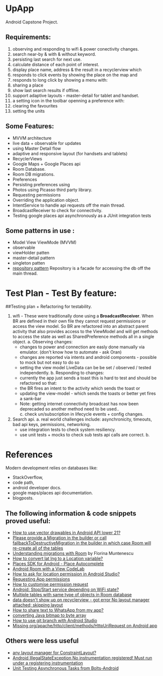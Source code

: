 # UpApp

Android Capstone Project.

## Requirements:

1. observing and responding to wifi & power conectivity changes.
2. search near-by & with & without keyword.
3. persisting last search for next use.
4. calculate distance of each point of interest.
5. display place name, address & the result in a recyclerview which
6. responds to click events by showing the place on the map and
9. responds to long click by showing a menu with:
10. sharing a place
11. show last search results if offline.
12. support adaptive layouts - master-detail for  tablet and handset.
13. a setting icon in the toolbar openning a preference with:  
15. clearing the favourites
16. setting the units

## Some Features:

* MVVM architecture
* live data + observable for updates
* using Master Detail flow
* adaptive and responsive layout (for handsets and tablets)
* RecyclerViews
* Google Maps + Google Places api
* Room Database.
* Room DB migrations.
* Preferences
* Persisting preferences using
* Photos using Picasso third party library.
* Requesting permissions
* Overriding the application object.
* IntentService to handle api requests off the main thread.
* BroadcastReceiver to check for connectivity.
* Testing google places api asynchronously as a JUnit integration tests 

## Some patterns in use :

* Model View ViewMode (MVVM)
* observable
* viewHolder patten
* master-detail pattern
* singleton patten
* [repository pattern](https://developer.android.com/jetpack/docs/guide) Repository is a facade for accessing the db off the main thread.

# Test Plan - Test By feature:

##Testing plan + Refactoring for testability.

 1. wifi - These were traditionally done using a **BroadcastReceiver**. When BR are defined in their
      own file they cannot request permissions or access the view model. So BR are refactored into 
      an abstract parent activity that also provides access to the ViewModel and will get methods 
      to access the state as well as SharedPreference methods all in a single object.
   a. Observing changes:
      - changes to power and connection are easly done manually via emulator. (don't know how to automate - ask Oran)
      - changes are reported via intents and android components - possible to mock but not easy to do so
      - setting the view model LiveData can be be set / observed / tested independently. 
   b. Responding to changes: 
       - currently the app just sends a toast this is hard to test and should be refactored so that:
       - the BR fires an intent to the activity which sends the toast or 
       - updating the view-model - which sends the toasts or better yet fires a sank-bar 
       - Note: getting internet connectivity broadcast has now been deprecaded so another method need to be used..   
   c. check un/subscription in lifecycle events + config changes.
 2. Search api.
   a. real world challenges include: asynchronicity, timeouts, bad api keys, permissions, networking.
      * use integration tests to check system resiliency.
      * use unit tests + mocks to check sub tests api calls are correct.
    b. 

# References

Modern development relies on databases like:
 
 * StackOverflow, 
 * code path, 
 * android developer docs.
 * google maps/places api documentation.
 * blogposts.

## The following information & code snippets proved useful:

* [How to use vector drawables in Android API lower 21?](https://stackoverflow.com/questions/34417843/how-to-use-vector-drawables-in-android-api-lower-21/34417988)
* [Please provide a Migration in the builder or call fallbackToDestructiveMigration in the builder in which case Room will re-create all of the tables](https://stackoverflow.com/questions/49629656/please-provide-a-migration-in-the-builder-or-call-fallbacktodestructivemigration)
* [Understanding migrations with Room](https://medium.com/androiddevelopers/understanding-migrations-with-room-f01e04b07929) by Florina Muntenescu
* [How to convert lat lng to a Location variable?](https://stackoverflow.com/questions/31099140/how-to-convert-lat-lng-to-a-location-variable)
* [Places SDK for Android - Place Autocomplete](https://developers.google.com/places/android-sdk/autocomplete#get_place_predictions_programmatically)
* [Android Room with a View CodeLab](https://codelabs.developers.google.com/codelabs/android-room-with-a-view)
* [How to ask for location permission in Android Studio?](https://stackoverflow.com/questions/57098852/how-to-ask-for-location-permission-in-android-studio)
* [Requesting App permissions](https://developer.android.com/training/permissions/requesting)
* [How to customise permission request](https://www.journaldev.com/10409/android-runtime-permissions-example#requesting-android-runtime-permissions)
* [Android: Stop/Start service depending on WiFi state?](https://stackoverflow.com/questions/7094606/android-stop-start-service-depending-on-wifi-state)
* [Multiple tables with same type of objects in Room database](https://stackoverflow.com/questions/48279481/multiple-tables-with-same-type-of-objects-in-room-database)
* [data doesn't show up on recyclerview - got error No layout manager attached; skipping layout](https://stackoverflow.com/questions/51359950/data-doesnt-show-up-on-recyclerview-got-error-no-layout-manager-attached-ski)
* [How to share text to WhatsApp from my app?](https://stackoverflow.com/questions/12952865/how-to-share-text-to-whatsapp-from-my-app)
* [converting Java bitmap to byte array](https://stackoverflow.com/questions/4989182/converting-java-bitmap-to-byte-array)
* [How to use git branch with Android Studio](https://stackoverflow.com/questions/24657326/how-to-use-git-branch-with-android-studio)
* [Missing org/apache/http/client/methods/HttpUriRequest on Android app](https://stackoverflow.com/questions/46283831/missing-org-apache-http-client-methods-httpurirequest-on-android-app)

## Others were less useful 

* [any layout manager for ConstraintLayout?](https://stackoverflow.com/questions/37803180/any-layout-manager-for-constraintlayout)
* [Android IllegalStateException No instrumentation registered! Must run under a registering instrumentation](https://stackoverflow.com/questions/32957741/android-illegalstateexception-no-instrumentation-registered-must-run-under-a-re)
* [Unit Testing Asynchronous Tasks from Bolts-Android](https://medium.com/@trionkidnapper/unit-testing-asynchronous-tasks-from-bolts-android-e780f02bf1be)
